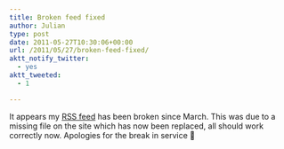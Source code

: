```yaml
---
title: Broken feed fixed
author: Julian
type: post
date: 2011-05-27T10:30:06+00:00
url: /2011/05/27/broken-feed-fixed/
aktt_notify_twitter:
  - yes
aktt_tweeted:
  - 1

---
```

It appears my [RSS feed][1] has been broken since March. This was due to a missing file on the site which has now been replaced, all should work correctly now. Apologies for the break in service 🙂

 [1]: https://feeds.feedburner.com/Synesthesia